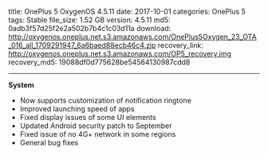 title: OnePlus 5 OxygenOS 4.5.11
date: 2017-10-01
categories: OnePlus 5
tags: Stable
file_size: 1.52 GB
version: 4.5.11
md5: 0adb3f57d25f2e2a502b7b4c1c03d11a
download: http://oxygenos.oneplus.net.s3.amazonaws.com/OnePlus5Oxygen_23_OTA_016_all_1709291947_6a6baed88ecb46c4.zip
recovery_link: http://oxygenos.oneplus.net.s3.amazonaws.com/OP5_recovery.img
recovery_md5: 19088df0d775628be54564130987cdd8

---
**System**
* Now supports customization of notification ringtone
* Improved launching speed of apps
* Fixed display issues of some UI elements
* Updated Android security patch to September
* Fixed issue of no 4G+ network in some regions
* General bug fixes